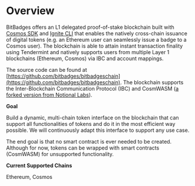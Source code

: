 # Overview

BitBadges offers an L1 delegated proof-of-stake blockchain built with [Cosmos SDK](https://docs.cosmos.network/main) and [Ignite CLI](https://docs.ignite.com/) that enables the natively cross-chain issuance of digital tokens (e.g. an Ethereum user can seamlessly issue a badge to a Cosmos user). The blockchain is able to attain instant transaction finality using Tendermint and natively supports users from multiple Layer 1 blockchains (Ethereum, Cosmos) via IBC and account mappings.

The source code can be found at [https://github.com/bitbadges/bitbadgeschain](https://github.com/bitbadges/bitbadgeschain). The blockchain supports the Inter-Blockchain Communication Protocol (IBC) and CosmWASM ([a forked version from Notional Labs](https://github.com/notional-labs/wasmd)).

**Goal**

Build a dynamic, multi-chain token interface on the blockchain that can support all functionalities of tokens and do it in the most efficient way possible. We will continuously adapt this interface to support any use case.

The end goal is that no smart contract is ever needed to be created. Although for now, tokens can be wrapped with smart contracts (CosmWASM) for unsupported functionality.

**Current Supported Chains**

Ethereum, Cosmos

